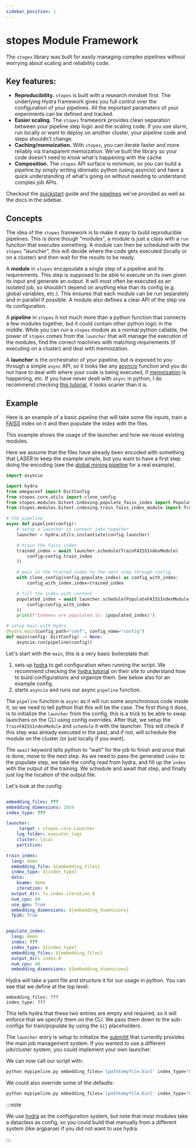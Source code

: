 ```yaml
---
sidebar_position: 1
---
```


# stopes Module Framework

The `stopes` library was built for easily managing complex pipelines without
worrying about scaling and reliability code.

## Key features:

- **Reproducibility.** `stopes` is built with a research mindset first. The
underlying Hydra framework gives you full control over the configuration of your
pipelines. All the important parameters of your experiments can be defined and
tracked.
- **Easier scaling.** The `stopes` framework provides clean separation between
your pipeline step logic and the scaling code. If you use slurm, run locally or
want to deploy on another cluster, your pipeline code and steps shouldn't
change.
- **Caching/memoization.** With `stopes`, you can iterate faster and more reliably
via transparent memoization. We've built the library so your code doesn't need
to know what's happening with the cache
- **Composition.** The `stopes` API surface is minimum, so you can build a
pipeline by simply writing idiomatic python (using asyncio) and have a quick
understanding of what's going on without needing to understand complex job APIs.

Checkout the [quickstart](quickstart) guide and the
[pipelines](category/prebuilt-pipelines) we've provided as well as the docs in
the sidebar.

## Concepts

The idea of the `stopes` framework is to make it easy to build reproducible
pipelines. This is done though "modules", a module is just a class with a `run`
function that executes something. A module can then be scheduled with the `stopes`
"launcher", this will decide where the code gets executed (locally or on a
cluster) and then wait for the results to be ready.

A **module** in `stopes` encapsulate a single step of a pipeline and its
requirements. This step is supposed to be able to execute on its own given its
input and generate an output. It will most often be executed as an isolated
job, so shouldn't depend on anything else than its config (e.g. global
variables, etc.). This ensures that each module can be run separately and in
parallel if possible.
A module also defines a clear API of the step via its configuration.

A **pipeline** in `stopes` it not much more than a python function that connects a
few modules together, but it could contain other python logic in the middle.
While you can run a `stopes` module as a normal python callable, the power of
`stopes` comes from the `launcher` that will manage the execution of the modules,
find the correct machines with matching requirements (if executing on a cluster)
and deal with memoization.

A **launcher** is the orchestrator of your pipeline, but is exposed to you
through a simple `async` API, so it looks like any
[asyncio](https://docs.python.org/3/library/asyncio.html) function and you do not have
to deal with where your code is being executed, if [memoization](stopes/cache)
is happening, etc. If you have never dealt with `async` in python, I do
recommend checking [this tutorial](https://realpython.com/async-io-python/), it
looks scarier than it is.

## Example

Here is an example of a basic pipeline that will take some file inputs, train a
[FAISS](https://faiss.ai/) index on it and then populate the index with the
files.

This example shows the usage of the launcher and how we reuse existing modules.

Here we assume
that the files have already been encoded with something that LASER to keep the
example simple, but you  want to have a first step doing
the encoding (see the [global mining pipeline](pipelines/global_mining) for a real example).

```python title="mypipeline.py"
import asyncio

import hydra
from omegaconf import DictConfig
from stopes.core.utils import clone_config
from stopes.modules.bitext.indexing.populate_faiss_index import PopulateFAISSIndexModule
from stopes.modules.bitext.indexing.train_faiss_index_module import TrainFAISSIndexModule

# the pipeline
async def pipeline(config):
    # setup a launcher to connect jobs together
    launcher = hydra.utils.instantiate(config.launcher)

    # train the faiss index
    trained_index = await launcher.schedule(TrainFAISSIndexModule(
        config=config.train_index
    ))

    # pass in the trained index to the next step through config
    with clone_config(config.populate_index) as config_with_index:
        config_with_index.index=trained_index

    # fill the index with content
    populated_index = await launcher.schedule(PopulateFAISSIndexModule(
        config=config_with_index
    ))
    print(f"Indexes are populated in: {populated_index}")

# setup main with Hydra
@hydra.main(config_path="conf", config_name="config")
def main(config: DictConfig) -> None:
    asyncio.run(pipeline(config))
```

Let's start with the `main`, this is a very basic boilerplate that:

1. sets up [hydra](https://www.hydra.cc) to get configuration when running the
   script. We recommend checking the [hydra tutorial](https://hydra.cc/docs/tutorials/intro/) on their site to understand
   how to build configurations and organize them. See below also for an example
   config.
2. starts `asyncio` and runs our async `pipeline` function.

The `pipeline` function is `async` as it will run some asynchronous code inside
it, so we need to tell python that this will be the case. The first thing it
does, is to initialize the `launcher` from the config, this is a trick to be
able to swap launchers on the CLI using config overrides. After that, we setup
the `TrainFAISSIndexModule` and `schedule` it with the launcher. This will check
if this step was already executed in the past, and if not, will schedule the
module on the cluster (or just locally if you want).

The `await` keyword tells python to "wait" for the job to finish and once that
is done, move to the next step. As we need to pass the generated `index` to the
populate step, we take the config read from hydra, and fill up the `index` with
the output of the training. We schedule and await that step, and finally just
log the location of the output file.

Let's look at the config:

```yaml title="conf/config"

embedding_files: ???
embedding_dimensions: 1024
index_type: ???

launcher:
    _target_: stopes.core.Launcher
    log_folder: executor_logs
    cluster: local
    partition:

train_index:
  lang: demo
  embedding_file: ${embedding_files}
  index_type: ${index_type}
  data:
    bname: demo
    iteration: 0
  output_dir: ts.index.iteration_0
  num_cpu: 40
  use_gpu: True
  embedding_dimensions: ${embedding_dimensions}
  fp16: True


populate_index:
  lang: demo
  index: ???
  index_type: ${index_type}
  embedding_files: ${embedding_files}
  output_dir: index.0
  num_cpu: 40
  embedding_dimensions: ${embedding_dimensions}
```

Hydra will take a yaml file and structure it for our usage in python. You can
see that we define at the top level:
```
embedding_files: ???
index_type: ???
```
This tells hydra that these two entries are empty and required, so it will
enforce that we specify them on the CLI. We pass them down to the sub-configs
for train/populate by using the `${}` placeholders.

The `launcher` entry is setup to initialize the
[submitit](https://github.com/facebookincubator/submitit) that currently
provides the main job management system. If you wanted to use a different
job/cluster system, you could implement your own launcher.

We can now call our script with:
```bash
python mypipeline.py embedding_files='[pathtomyfile.bin]' index_type="OPQ64,IVF1024,PQ64"
```

We could also override some of the defaults:

```bash
python mypipeline.py embedding_files='[pathtomyfile.bin]' index_type="OPQ64,IVF1024,PQ64" train_index.use_gpu=false
```

:::note

We use [hydra](https://www.hydra.cc) as the configuration system, but note that most modules
take a dataclass as config, so you could build that manually from a different
system (like argparse) if you did not want to use hydra.

:::
